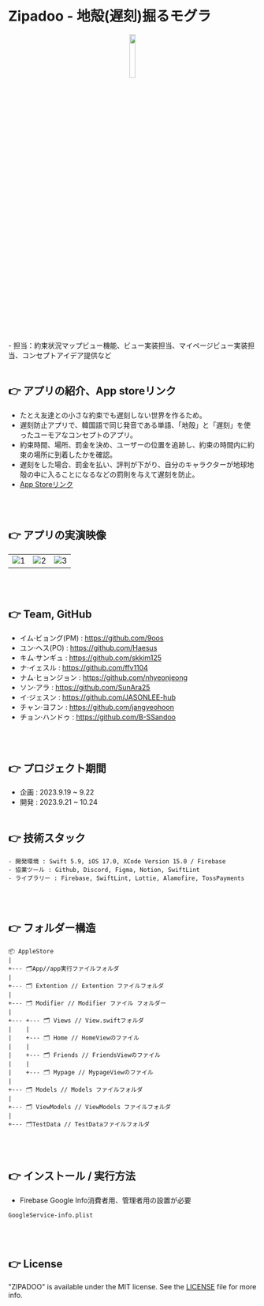 # Zipadoo - 地殻(遅刻)掘るモグラ
<center><img src="https://github.com/JASONLEE-hub/ZIPADOO-in-TECHIT/assets/81094267/bc47145d-3e22-4be4-8ddc-e2a419ddf853" width="15%" height="15%"></center>
<br/><br/>
- 担当：約束状況マップビュー機能、ビュー実装担当、マイページビュー実装担当、コンセプトアイデア提供など
<br/><br/>

## 👉 アプリの紹介、App storeリンク

- たとえ友達との小さな約束でも遅刻しない世界を作るため。
- 遅刻防止アプリで、韓国語で同じ発音である単語、「地殻」と「遅刻」を使ったユーモアなコンセプトのアプリ。
- 約束時間、場所、罰金を決め、ユーザーの位置を追跡し、約束の時間内に約束の場所に到着したかを確認。
- 遅刻をした場合、罰金を払い、評判が下がり、自分のキャラクターが地球地殻の中に入ることになるなどの罰則を与えて遅刻を防止。
- [App Storeリンク](https://apps.apple.com/kr/app/%EC%A7%80%ED%8C%8C%EB%91%90/id6474185787)
  
<br/><br/>
## 👉 アプリの実演映像
<table align="center">
  <tr>
    <td><img src="https://github.com/JASONLEE-hub/ITDA/assets/81094267/46266f8b-799f-4588-b5c0-c15719f74e5b" alt="1">
    <td><img src="https://github.com/JASONLEE-hub/ITDA/assets/81094267/86bd1b46-cc34-46f8-8a1b-0b9b2de27af4" alt="2"></td>
    <td><img src="https://github.com/JASONLEE-hub/ITDA/assets/81094267/88cf4a5f-d0ce-4df9-befa-aa6b8c434412" alt="3"></td>
  </tr>
</table>
<br/><br/>

## 👉 Team, GitHub
  - イム·ビョング(PM) : https://github.com/9oos
  - ユン·ヘス(PO) : https://github.com/Haesus
  - キム·サンギュ : https://github.com/skkim125
  - ナ·イェスル : https://github.com/ffv1104
  - ナム·ヒョンジョン : https://github.com/nhyeonjeong
  - ソン·アラ : https://github.com/SunAra25
  - イ·ジェスン : https://github.com/JASONLEE-hub
  - チャン·ヨフン : https://github.com/jangyeohoon
  - チョン·ハンドゥ : https://github.com/B-SSandoo
  
<br/><br/>
 
## 👉 プロジェクト期間
  - 企画 : 2023.9.19 ~ 9.22
  - 開発 : 2023.9.21 ~ 10.24
<br/><br/>
## 👉 技術スタック
    - 開発環境 : Swift 5.9, iOS 17.0, XCode Version 15.0 / Firebase
    - 協業ツール : Github, Discord, Figma, Notion, SwiftLint
    - ライブラリー : Firebase, SwiftLint, Lottie, Alamofire, TossPayments
<br/><br/>
## 👉 フォルダー構造
```
📦 AppleStore
|
+--- 🗂App//app実行ファイルフォルダ
|
+--- 🗂 Extention // Extention ファイルフォルダ
|
+--- 🗂 Modifier // Modifier ファイル フォルダー
|
+--- +--- 🗂 Views // View.swiftフォルダ
|    |
|    +--- 🗂 Home // HomeViewのファイル
|    |
|    +--- 🗂 Friends // FriendsViewのファイル
|    |
|    +--- 🗂 Mypage // MypageViewのファイル
|
+--- 🗂 Models // Models ファイルフォルダ
|
+--- 🗂 ViewModels // ViewModels ファイルフォルダ
|
+--- 🗂TestData // TestDataファイルフォルダ
```

<br/><br/>

## 👉 インストール / 実行方法
- Firebase Google Info消費者用、管理者用の設置が必要
```
GoogleService-info.plist
```
<br/><br/>

## 👉 License
"ZIPADOO" is available under the MIT license. See the [LICENSE](LICENSE) file for more info.
